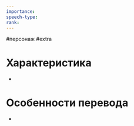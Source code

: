 ```yaml
---
importance: 
speech-type: 
rank:
---
```

#персонаж #extra
# Характеристика

- 

# Особенности перевода

- 
